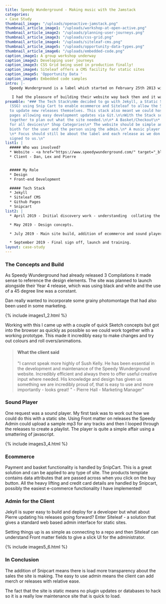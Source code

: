 ```yaml
---
title: Speedy Wunderground - Making music with the Jamstack
categories:
- Case Study
thumbnail_image: "/uploads/openactive-jamstack.png"
thumbnail_article_image1: "/uploads/workshop-at-open-active.png"
thumbnail_article_image2: "/uploads/planning-user-journeys.png"
thumbnail_article_image3: "/uploads/css-grid.png"
thumbnail_article_image4: "/uploads/siteleaf-cms.png"
thumbnail_article_image5: "/uploads/opportunity-data-types.png"
thumbnail_article_image6: "/uploads/embedded-code.png"
caption_image1: A group workshop underway
caption_image2: Developing user journeys
caption_image3: CSS Grid being used in production finally!
caption_image4: Siteleaf offers a CMS facility for static sites
caption_image5: 'Opportunity Data '
caption_image6: Embedded code samples
intro: |-
  Speedy Wunderground is a label which started on February 25th 2013 with the release of “I Go Out” by Steve Mason & Emiliana Torrini. Comprising of Dan Carey, Alexis Smith and Pierre Hall, they have been releasing some amazing tunes over the last 6 years.

   I had the pleasure of building their website way back then and it was most definitely showing its age and lacked any real functionality.. A stop gap that lasted too long you might say.Luckily Speedy Wunderground were keen to revisit their site and improve the ecommerce aspect, they also had a few ideas about previewing tracks. Alexis and the team gave me free reign to define the tech stack and with that in mind I suggested going with an approach that would minimise security issues and updates.
preamble: "### The Tech Stack\nWe decided to go with Jekyll, a Static Site Generator
  (SSG) using Snip Cart to enable ecommerce and Siteleaf to allow the Speedy Team
  to update new releases themselves. This stack also meant we could host it on Github
  pages allowing easy development updates via Git.\n\nWith the Stack sorted we worked
  together to plan out what the site needed.\n\n* A Basket/Checkout\n* Responsive
  for all devices\n* Shop Categories\n* The website should be simple and easy to use
  bioth for the user and the person using the admin.\n* A music player would be good.
  \n* Focus should still be about the label and each release as we don’t have artists
  signed to us.\n"
list1: |
  ##### Who was involved?
  * Website - <a href="https://www.speedywunderground.com/" target="_blank">Speedy Wunderground</a>
  * Client - Dan, Lex and Pierre


  ##### My Role
  * Design
  * Front-end Development

  ##### Tech Stack
  * Jekyll
  * Siteleaf CMS
  * Github Pages
  * Snipcart
list2: |
  * April 2019 - Initial discovery work - understanding  collating the required functionality, agreeing intended work.

  * May 2019 - Design concepts.

  * July 2019 - Main site build, addition of ecommerce and sound player.

  * September 2019 - Final sign off, launch and training.
layout: case-study
---
```


### The Concepts and Build

As Speedy Wunderground had already released 3 Compilations it made sense to reference the design elements. The site was planned to launch alongside their Year 4 release, which was using black and white and the use of a 45 degree line was a constant.
 
Dan really wanted to incorporate some grainy photomontage that had also been used in some marketing.

{% include images1_2.html %}

Working with this I came up with a couple of quick Sketch  concepts but got into the browser as quickly as possible so we could work together with a working prototype. This made it incredibly easy to make changes and try out colours and roll overs/animations.

> #### What the client said
> "I cannot speak more highly of Sush Kelly. He has been essential in the development and maintenance of the Speedy Wunderground website. Incredibly efficient and always there to offer useful creative input where needed. His knowledge and design has given us something we are incredibly proud of, that is easy to use and more importantly - looks great! " - Pierre Hall - Marketing Manager"

### Sound Player

One request was a sound player. My first task was to work out how we could do this with a static site. Using Front matter on releases the Speedy Admin could upload a sample mp3 for any tracks and then I looped through the releases to create a playlist. The player is quite a simple affair using a smattering of javascript.


{% include images3_4.html %}


### Ecommerce

Payment and basket functionality is handled by SnipCart. This is a great solution and can be applied to any type of site. The products template contains data attributes that are passed across when you click on the buy button. All the heavy lifting and credit card details are handled by Snipcart, possibly the easiest e-commerce functionality I have implemented! 

### Admin for the Client
 
Jekyll is super easy to build and deploy for a developer but what about Pierre updating his releases going forward? Enter Siteleaf - a solution that gives a standard web based admin interface for static sites. 

Setting things up is as simple as connecting to a repo and then Siteleaf can understand Front matter fields to give a slick UI for the administrator.

{% include images5_6.html %}
 
 
### In Conclusion
 
The addition of Snipcart means there is load more transparency about the sales the site is making. The easy to use admin means the client can add merch or releases with relative ease.
 
The fact that the site is static means no plugin updates or databases to hack so it is a really low maintenance site that is quick to load.






